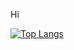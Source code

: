 Hi

[![Top Langs](https://github-readme-stats.vercel.app/api/top-langs/?username=erhlee-bird)](https://github.com/anuraghazra/github-readme-stats)
